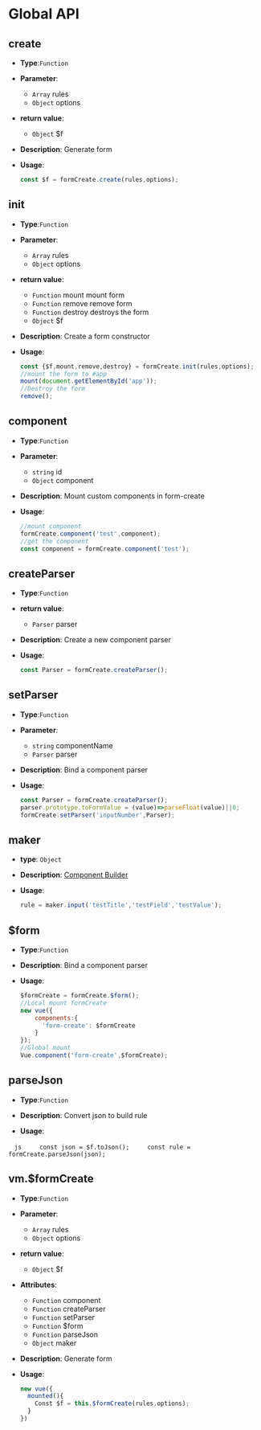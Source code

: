 # Global API

## create

- **Type**:`Function`

- **Parameter**:

  - `Array` rules
  - `Object` options

- **return value**:
  - `Object` $f

- **Description**: Generate form

- **Usage**:
  
  ```js
  const $f = formCreate.create(rules,options);
  ```



## init

- **Type**:`Function`

- **Parameter**:
  - `Array` rules
  - `Object` options

- **return value**:
  - `Function` mount mount form
  - `Function` remove remove form
  - `Function` destroy destroys the form
  - `Object` $f

- **Description**: Create a form constructor

- **Usage**:
  
  ```js
  const {$f,mount,remove,destroy} = formCreate.init(rules,options);
  //mount the form to #app
  mount(document.getElementById('app'));
  //Destroy the form
  remove();
  ```

## component

- **Type**:`Function`

- **Parameter**:
  - `string` id
  - `Object` component


- **Description**: Mount custom components in form-create

- **Usage**:
 
  ```js
  //mount component
  formCreate.component('test',component);
  //get the component
  const component = formCreate.component('test');
  ```


## createParser

- **Type**:`Function`

- **return value**:
  - `Parser` parser


- **Description**: Create a new component parser

- **Usage**:
  
  ```js
  const Parser = formCreate.createParser();
  ```


## setParser

- **Type**:`Function`

- **Parameter**:
  - `string` componentName
  - `Parser` parser


- **Description**: Bind a component parser

- **Usage**:
  
  ```js
  const Parser = formCreate.createParser();
  parser.prototype.toFormValue = (value)=>parseFloat(value)||0;
  formCreate.setParser('inputNumber',Parser);
  ```


## maker

- **type**: `Object`

- **Description**: [Component Builder](/en/v2/guide/maker-function.html)

- **Usage**:
  
  ```js
  rule = maker.input('testTitle','testField','testValue');
  ```





## $form

- **Type**:`Function`

- **Description**: Bind a component parser

- **Usage**:
  
  ```js
  $formCreate = formCreate.$form();
  //Local mount formCreate
  new vue({
      components:{
        'form-create': $formCreate
      }
  });
  //Global mount
  Vue.component('form-create',$formCreate);
  ```

## parseJson <Badge type="warn" text="0.0.4+"/>

- **Type**:`Function`

- **Description**: Convert json to build rule

- **Usage**:

   ```js
    const json = $f.toJson();
    const rule = formCreate.parseJson(json);
   ```

## vm.$formCreate

- **Type**:`Function`

- **Parameter**:
  - `Array` rules
  - `Object` options

- **return value**:
  - `Object` $f

- **Attributes**:
  - `Function` component
  - `Function` createParser
  - `Function` setParser
  - `Function` $form
  - `Function` parseJson
  - `Object` maker

- **Description**: Generate form

- **Usage**:
  
  ```js
  new vue({
    mounted(){
      Const $f = this.$formCreate(rules,options);
    }
  })
  ```